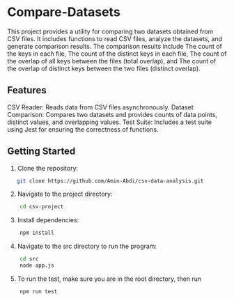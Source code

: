 # Compare-Datasets

This project provides a utility for comparing two datasets obtained from CSV files. It includes functions to read CSV files, analyze the datasets, and generate comparison results. The comparison results include The count of the keys in each file, The count of the distinct keys in each file, The count of the overlap of all keys between the files (total overlap), and The count of the overlap of distinct keys between the two files (distinct overlap).

## Features
CSV Reader: Reads data from CSV files asynchronously.
Dataset Comparison: Compares two datasets and provides counts of data points, distinct values, and overlapping values.
Test Suite: Includes a test suite using Jest for ensuring the correctness of functions.


## Getting Started
1. Clone the repository:
```bash
   git clone https://github.com/Amin-Abdi/csv-data-analysis.git
```

2. Navigate to the project directory:
```bash
    cd csv-project
```

3. Install dependencies:
```bash
    npm install
```

4. Navigate to the src directory to run the program:
```bash
    cd src
    node app.js
```

5. To run the test, make sure you are in the root directory, then run 
```bash
    npm run test
```